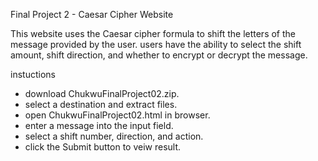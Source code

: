 Final Project 2 - Caesar Cipher Website

This website uses the Caesar cipher formula to shift the letters of the message provided by the user.
users have the ability to select the shift amount, shift direction, and whether to encrypt or decrypt the message.


instuctions
- download ChukwuFinalProject02.zip.
- select a destination and extract files.
- open ChukwuFinalProject02.html in browser.
- enter a message into the input field.
- select a shift number, direction, and action.
- click the Submit button to veiw result.
